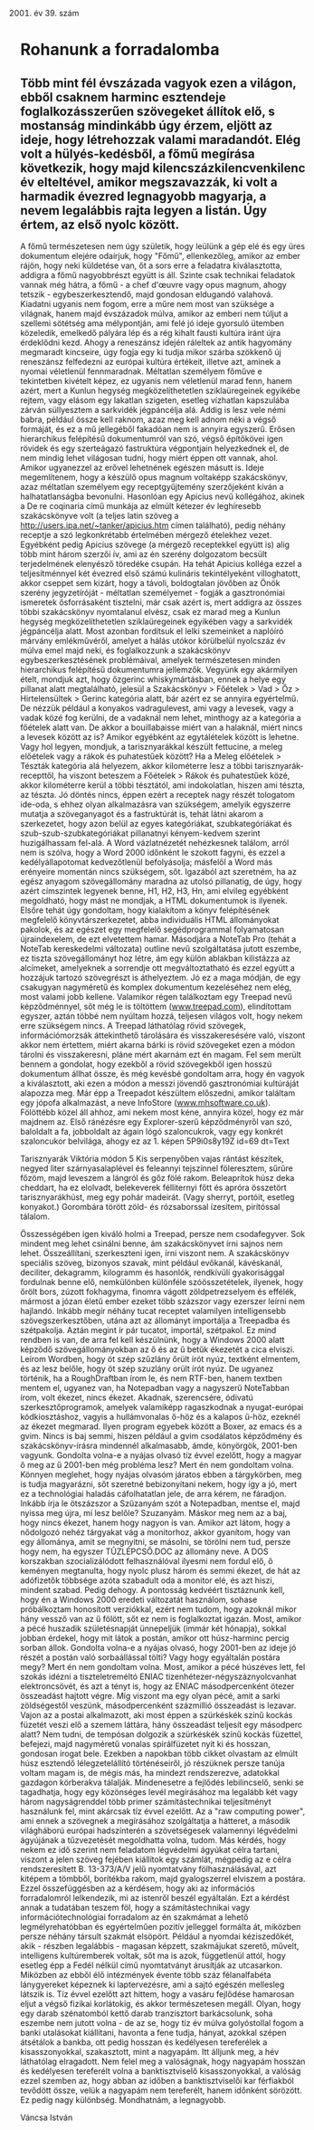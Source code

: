 2001. év 39. szám

# Rohanunk a forradalomba

## Több mint fél évszázada vagyok ezen a világon, ebből csaknem harminc esztendeje foglalkozásszerűen szövegeket állítok elő, s mostanság mindinkább úgy érzem, eljött az ideje, hogy létrehozzak valami maradandót. Elég volt a hülyés-kedésből, a főmű megírása következik, hogy majd kilencszázkilencvenkilenc év elteltével, amikor megszavazzák, ki volt a harmadik évezred legnagyobb magyarja, a nevem legalábbis rajta legyen a listán. Úgy értem, az első nyolc között.

A főmű természetesen nem úgy születik, hogy leülünk a gép elé és egy üres dokumentum elejére odaírjuk, hogy "Főmű", ellenkezőleg, amikor az ember rájön, hogy neki küldetése van, őt a sors erre a feladatra kiválasztotta, addigra a főmű nagyobbrészt együtt is áll. Szinte csak technikai feladatok vannak még hátra, a főmű - a chef d'œuvre vagy opus magnum, ahogy tetszik - egybeszerkesztendő, majd gondosan eldugandó valahová.
Kiadatni ugyanis nem fogom, erre a műre nem most van szüksége a világnak, hanem majd évszázadok múlva, amikor az emberi nem túljut a szellemi sötétség ama mélypontján, ami felé jó ideje gyorsuló ütemben közeledik, emelkedő pályára lép és a rég kihalt fausti kultúra iránt újra érdeklődni kezd. Ahogy a reneszánsz idején ráleltek az antik hagyomány megmaradt kincseire, úgy fogja egy ki tudja mikor szárba szökkenő új reneszánsz felfedezni az európai kultúra értékeit, illetve azt, aminek a nyomai véletlenül fennmaradnak. Méltatlan személyem főműve e tekintetben kivételt képez, ez ugyanis nem véletlenül marad fenn, hanem azért, mert a Kunlun hegység megközelíthetetlen sziklaüregeinek egyikébe rejtem, vagy elásom egy lakatlan szigeten, esetleg vízhatlan kapszulába zárván süllyesztem a sarkvidék jégpáncélja alá.
Addig is lesz vele némi babra, például össze kell raknom, azaz meg kell adnom néki a végső formáját, és ez a mű jellegéből fakadóan nem is annyira egyszerű. Erősen hierarchikus felépítésű dokumentumról van szó, végső építőkövei igen rövidek és egy szerteágazó fastruktúra végpontjain helyezkednek el, de nem mindig lehet világosan tudni, hogy miért éppen ott vannak, ahol. Amikor ugyanezzel az erővel lehetnének egészen másutt is.
Ideje megemlítenem, hogy a készülő opus magnum voltaképp szakácskönyv, azaz méltatlan személyem egy receptgyűjtemény szerzőjeként kíván a halhatatlanságba bevonulni. Hasonlóan egy Apicius nevű kollégához, akinek a De re coqinaria című munkája az elmúlt kétezer év leghíresebb szakácskönyve volt (a teljes latin szöveg a http://users.ipa.net/~tanker/apicius.htm címen található), pedig néhány receptje a szó legkonkrétabb értelmében mérgező ételekhez vezet. Egyébként pedig Apicius szövege (a mérgező receptekkel együtt is) alig több mint három szerzői ív, ami az én szerény dolgozatom becsült terjedelmének elenyésző töredéke csupán. Ha tehát Apicius kolléga ezzel a teljesítménnyel két évezred első számú kulináris tekintélyeként villoghatott, akkor cseppet sem kizárt, hogy a távoli, boldogtalan jövőben az Önök szerény jegyzetíróját - méltatlan személyemet - fogják a gasztronómiai ismeretek ősforrásaként tisztelni, már csak azért is, mert addigra az összes többi szakácskönyv nyomtalanul elvész, csak ez marad meg a Kunlun hegység megközelíthetetlen sziklaüregeinek egyikében vagy a sarkvidék jégpáncélja alatt.
Most azonban fordítsuk el lelki szemeinket a naplóíró márvány emlékművéről, amelyet a hálás utókor körülbelül nyolcszáz év múlva emel majd neki, és foglalkozzunk a szakácskönyv egybeszerkesztésének problémáival, amelyek természetesen minden hierarchikus felépítésű dokumentumra jellemzők. Vegyünk egy akármilyen ételt, mondjuk azt, hogy őzgerinc whiskymártásban, ennek a helye egy pillanat alatt megtalálható, jelesül a Szakácskönyv > Főételek > Vad > Őz > Hirtelensültek > Gerinc kategória alatt, bár azért ez se annyira egyértelmű. De nézzük például a konyakos vadragulevest, ami vagy a levesek, vagy a vadak közé fog kerülni, de a vadaknál nem lehet, minthogy az a kategória a főételek alatt van. De akkor a bouillabaisse miért van a halaknál, miért nincs a levesek között az is? Amikor egyébként az egytálételek között is lehetne. Vagy hol legyen, mondjuk, a tarisznyarákkal készült fettucine, a meleg előételek vagy a rákok és puhatestűek között? Ha a Meleg előételek > Tészták kategória alá helyezem, akkor kilométerre lesz a többi tarisznyarák-recepttől, ha viszont beteszem a Főételek > Rákok és puhatestűek közé, akkor kilométerre kerül a többi tésztától, ami indokolatlan, hiszen ami tészta, az tészta.
Jó döntés nincs, éppen ezért a receptek nagy részét tologatom ide-oda, s ehhez olyan alkalmazásra van szükségem, amelyik egyszerre mutatja a szöveganyagot és a fastruktúrát is, tehát látni akarom a szerkezetet, hogy azon belül az egyes kategóriákat, szubkategóriákat és szub-szub-szubkategóriákat pillanatnyi kényem-kedvem szerint huzigálhassam fel-alá. A Word vázlatnézetét nehézkesnek találom, arról nem is szólva, hogy a Word 2000 időnként le szokott fagyni, és ezzel a kedélyállapotomat kedvezőtlenül befolyásolja; másfelől a Word más erényeire momentán nincs szükségem, sőt. Igazából azt szeretném, ha az egész anyagom szövegállomány maradna az utolsó pillanatig, de úgy, hogy azért címszintek legyenek benne, H1, H2, H3, Hn, ami elvileg egyébként megoldható, hogy mást ne mondjak, a HTML dokumentumok is ilyenek.
Elsőre tehát úgy gondoltam, hogy kialakítom a könyv felépítésének megfelelő könyvtárszerkezetet, abba individuális HTML állományokat pakolok, és az egészet egy megfelelő segédprogrammal folyamatosan újraindexelem, de ezt elvetettem hamar. Másodjára a NoteTab Pro (tehát a NoteTab kereskedelmi változata) outline nevű szolgáltatása jutott eszembe, ez tiszta szövegállományt hoz létre, ám egy külön ablakban kilistázza az alcímeket, amelyeknek a sorrendje ott megváltoztatható és ezzel együtt a hozzájuk tartozó szövegrészt is áthelyeztem. Jó ez a maga módján, de egy csakugyan nagyméretű és komplex dokumentum kezeléséhez nem elég, most valami jobb kellene.
Valamikor régen találkoztam egy Treepad nevű képződménnyel, sőt még le is töltöttem (www.treepad.com), elindítottam egyszer, aztán többé nem nyúltam hozzá, teljesen világos volt, hogy nekem erre szükségem nincs. A Treepad láthatólag rövid szövegek, információmorzsák áttekinthető tárolására és visszakeresésére való, viszont akkor nem értettem, miért akarna bárki is rövid szövegeket ezen a módon tárolni és visszakeresni, pláne mért akarnám ezt én magam. Fel sem merült bennem a gondolat, hogy ezekből a rövid szövegekből igen hosszú dokumentum állhat össze, és még kevésbé gondoltam arra, hogy én vagyok a kiválasztott, aki ezen a módon a messzi jövendő gasztronómiai kultúráját alapozza meg.
Már épp a Treepadot készültem előszedni, amikor találtam egy jópofa alkalmazást, a neve InfoStore (www.mhsoftware.co.uk). Fölöttébb közel áll ahhoz, ami nekem most kéne, annyira közel, hogy ez már majdnem az. Első ránézésre egy Explorer-szerű képződményről van szó, baloldalt a fa, jobboldalt az ágain lógó szaloncukrok, vagy egy konkrét szaloncukor belvilága, ahogy ez az 1. képen
5P9i0s8y19Z
id=69
dt=Text

Tarisznyarák Viktória módon
5
Kis serpenyőben vajas rántást készítek, negyed liter szárnyasalaplével és feleannyi tejszínnel föleresztem, sűrűre főzöm, majd leveszem a lángról és gőz fölé rakom. Beleaprítok húsz deka cheddart, ha ez elolvadt, belekeverek félliternyi főtt és apróra összetört tarisznyarákhúst, meg egy pohár madeirát. (Vagy sherryt, portóit, esetleg konyakot.) Gorombára törött zöld- és rózsaborssal ízesítem, pirítóssal tálalom.


Összességében igen kiváló holmi a Treepad, persze nem csodafegyver. Sok mindent meg lehet csinálni benne, ám szakácskönyvet írni sajnos nem lehet. Összeállítani, szerkeszteni igen, írni viszont nem. A szakácskönyv speciális szöveg, bizonyos szavak, mint például evőkanál, kávéskanál, deciliter, dekagramm, kilogramm és hasonlók, rendkívüli gyakorisággal fordulnak benne elő, nemkülönben különféle szóösszetételek, ilyenek, hogy őrölt bors, zúzott fokhagyma, finomra vágott zöldpetrezselyem és effélék, mármost a józan életű ember ezeket több százszor vagy ezerszer leírni nem hajlandó. Inkább megír néhány tucat receptet valamilyen intelligensebb szövegszerkesztőben, utána azt az állományt importálja a Treepadba és szétpakolja. Aztán megint ír pár tucatot, importál, szétpakol.
Ez mind rendben is van, de arra fel kell készülnünk, hogy a Windows 2000 alatt képződő szövegállományokban az ő és az ű betűk ékezetét a cica elviszi. Leírom Wordben, hogy öt szép szűzlány őrült írót nyúz, textként elmentem, és az lesz belőle, hogy öt szép szuzlány orült írót nyúz. De ugyanez történik, ha a RoughDraftban írom le, és nem RTF-ben, hanem textben mentem el, ugyanez van, ha Notepadban vagy a nagyszerű NoteTabban írom, volt ékezet, nincs ékezet. Akadnak, szerencsére, ódivatú szerkesztőprogramok, amelyek valamiképp ragaszkodnak a nyugat-európai kódkiosztáshoz, vagyis a hullámvonalas ő-höz és a kalapos ű-höz, ezeknél az ékezet megmarad. Ilyen program egyebek között a Boxer, az emacs és a gvim. Nincs is baj semmi, hiszen például a gvim csodálatos képződmény és szakácskönyv-írásra mindennél alkalmasabb, ámde, könyörgök, 2001-ben vagyunk.
Gondolta volna-e a nyájas olvasó tíz évvel ezelőtt, hogy a magyar ő meg az ű 2001-ben még probléma lesz?
Mert én nem gondoltam volna.
Könnyen meglehet, hogy nyájas olvasóm járatos ebben a tárgykörben, meg is tudja magyarázni, sőt szeretné bebizonyítani nekem, hogy így a jó, mert ez a technológiai haladás cáfolhatatlan jele, de arra kérem, ne fáradjon. Inkább írja le ötszázszor a Szűzanyám szót a Notepadban, mentse el, majd nyissa meg újra, mi lesz belőle? Szuzanyám.
Máskor meg nem az a baj, hogy nincs ékezet, hanem hogy nagyon is van. Amikor azt látom, hogy a nődolgozó nehéz tárgyakat vág a monitorhoz, akkor gyanítom, hogy van egy állománya, amit se megnyitni, se másolni, se törölni nem tud, persze hogy nem, ha egyszer TÛZLÉPCSŐ.DOC az állomány neve. A DOS korszakban szocializálódott felhasználóval ilyesmi nem fordul elő, ő keményen megtanulta, hogy nyolc plusz három és semmi ékezet, de hát az adófizetők többsége azóta szabadult oda a monitor elé, és azt hiszi, mindent szabad. Pedig dehogy.
A pontosság kedvéért tisztáznunk kell, hogy én a Windows 2000 eredeti változatát használom, sohase próbálkoztam honosított verziókkal, ezért nem tudom, hogy azoknál mikor hány vessző van az ű fölött, sőt ez nem is foglalkoztat igazán.
Most, amikor a pécé huszadik születésnapját ünnepeljük (immár két hónapja), sokkal jobban érdekel, hogy mit látok a postán, amikor ott húsz-harminc percig sorban állok.
Gondolta volna-e a nyájas olvasó, hogy 2001-ben az ideje jó részét a postán való sorbaállással tölti? Vagy hogy egyáltalán postára megy?
Mert én nem gondoltam volna.
Most, amikor a pécé húszéves lett, fel szokás idézni a tiszteletreméltó ENIAC tizenhétezer-négyszáznyolcvanhat elektroncsövét, és azt a tényt is, hogy az ENIAC másodpercenként ötezer összeadást hajtott végre. Míg viszont ma egy olyan pécé, amit a sarki zöldségestől veszünk, másodpercenként százmillió összeadást is lezavar.
Vajon az a postai alkalmazott, aki most éppen a szürkéskék színű kockás füzetét veszi elő a szemem láttára, hány összeadást teljesít egy másodperc alatt?
Nem tudni, de tempósan dolgozik a szürkéskék színű kockás füzettel, befejezi, majd nagyméretű vonalas spirálfüzetet nyit ki és hosszan, gondosan írogat bele.
Ezekben a napokban több cikket olvastam az elmúlt húsz esztendő lélegzetelállító történéseiről, jó részüknek persze tanúja voltam magam is, de mégis más, ha mindezt rendszerezve, adatokkal gazdagon körberakva tálalják. Mindenesetre a fejlődés lebilincselő, senki se tagadhatja, hogy egy közönséges levél megírásához ma legalább két vagy három nagyságrenddel több primer számítástechnikai teljesítményt használunk fel, mint akárcsak tíz évvel ezelőtt. Az a "raw computing power", ami ennek a szövegnek a megírásához szolgáltatja a hátteret, a második világháború európai hadszínterén a szövetségesek valamennyi légvédelmi ágyújának a tűzvezetését megoldhatta volna, tudom.
Más kérdés, hogy nekem ez idő szerint nem feladatom légvédelmi ágyúkat célra tartani, viszont a jelen szöveg fejében kiállítok egy számlát, mégpedig az e célra rendszeresített B. 13-373/A/V jelű nyomtatvány fölhasználásával, azt kitépem a tömbből, borítékba rakom, majd gyalogszerrel elviszem a postára.
Ezzel összefüggésben az a kérdésem, hogy aki az információs forradalomról lelkendezik, mi az istenről beszél egyáltalán.
Ezt a kérdést annak a tudatában teszem föl, hogy a számítástechnikai vagy információtechnológiai forradalom az én szakmámat a lehető legmélyrehatóbban és egyértelműen pozitív jelleggel formálta át, miközben persze néhány társult szakmát elsöpört. Például a nyomdai kéziszedőkét, akik - részben legalábbis - magasan képzett, szakmájukat szerető, művelt, intelligens kultúremberek voltak, sőt ma is azok, függetlenül attól, hogy esetleg épp a Fedél nélkül című nyomtatványt árusítják az utcasarkon. Miközben az ebből élő intézmények évente több száz félanalfabéta lánygyereket képeznek ki laptervezésre, ami a sajtó egészén mellesleg látszik is.
Tíz évvel ezelőtt azt hittem, hogy a vasáru fejlődése hamarosan eljut a végső fizikai korlátokig, és akkor természetesen megáll. Olyan, hogy egy darab szénatomból kettő darab tranzisztort barkácsolunk, soha eszembe nem jutott volna - de az se, hogy tíz év múlva golyóstollal fogom a banki utalásokat kiállítani, havonta a fene tudja, hányat, azokkal szépen átsétálok a bankba, ott pedig hosszan és kedélyesen tereferélek a kisasszonyokkal, szakasztott, mint a nagyapám.
Itt álljunk meg, a hév láthatólag elragadott. Nem felel meg a valóságnak, hogy nagyapám hosszan és kedélyesen tereferélt volna a banktisztviselő kisasszonyokkal, a valóság ezzel szemben az, hogy abban az időben a banktisztviselői kar férfiakból tevődött össze, velük a nagyapám nem tereferélt, hanem időnként sörözött. Ez pedig nagy különbség.
Mondhatnám, a legnagyobb.

Váncsa István